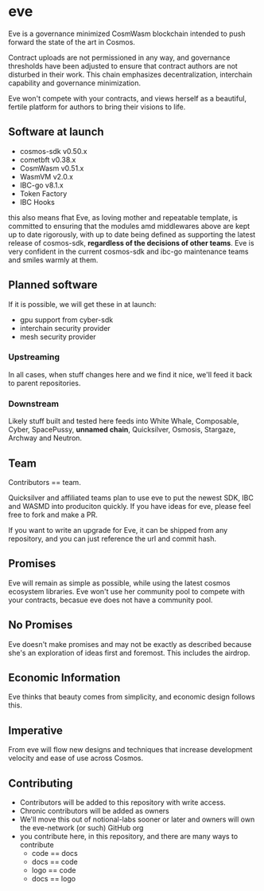 # eve

Eve is a governance minimized CosmWasm blockchain intended to push forward the state of the art in Cosmos.  

Contract uploads are not permissioned in any way, and governance thresholds have been adjusted to ensure that contract authors are not disturbed in their work.   This chain emphasizes decentralization, interchain capability and governance minimization.  

Eve won't compete with your contracts, and views herself as a beautiful, fertile platform for authors to bring their visions to life.  

## Software at launch

* cosmos-sdk v0.50.x 
* cometbft v0.38.x 
* CosmWasm v0.51.x
* WasmVM v2.0.x
* IBC-go v8.1.x
* Token Factory
* IBC Hooks

this also means fhat Eve, as loving mother and repeatable template, is committed to ensuring that the modules amd middlewares above are kept up to date rigorously, with up to date being defined as supporting the latest release of cosmos-sdk, **regardless of the decisions of other teams**.  Eve is very confident in the current cosmos-sdk and ibc-go maintenance teams and smiles warmly at them.

## Planned software

If it is possible, we will get these in at launch:

* gpu support from cyber-sdk
* interchain security provider
* mesh security provider

### Upstreaming

In all cases, when stuff changes here and we find it nice, we'll feed it back to parent repositories.

### Downstream

Likely stuff built and tested here feeds into White Whale, Composable, Cyber, SpacePussy, **unnamed chain**, Quicksilver, Osmosis, Stargaze, Archway and Neutron.

## Team

Contributors == team.

Quicksilver and affiliated teams plan to use eve to put the newest SDK, IBC and WASMD into produciton quickly.  If you have ideas for eve, please feel free to fork and make a PR.  

If you want to write an upgrade for Eve, it can be shipped from any repository, and you can just reference the url and commit hash.

## Promises

Eve will remain as simple as possible, while using the latest cosmos ecosystem libraries.  Eve won't use her community pool to compete with your contracts, becasue eve does not have a community pool.


## No Promises

Eve doesn't make promises and may not be exactly as described because she's an exploration of ideas first and foremost.  This includes the airdrop.  



## Economic Information

Eve thinks that beauty comes from simplicity, and economic design follows this.

## Imperative

From eve will flow new designs and techniques that increase development velocity and ease of use across Cosmos.  

## Contributing

* Contributors will be added to this repository with write access.
* Chronic contributors will be added as owners
* We'll move this out of notional-labs sooner or later and owners will own the eve-network (or such) GitHub org
* you contribute here, in this repository, and there are many ways to contribute
  * code == docs
  * docs == code
  * logo == code
  * docs == logo

